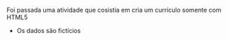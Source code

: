 Foi passada uma atividade que cosistia em cria um currículo somente com HTML5 
* Os dados são fictícios 